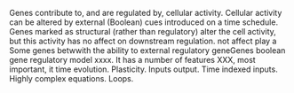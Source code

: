 Genes contribute to, and are regulated by, cellular activity. Cellular activity can be altered by external (Boolean) cues introduced on a time schedule. Genes marked as structural (rather than regulatory) alter the cell activity, but this activity has no affect on downstream regulation. not affect play a Some genes  betwwith the ability to external regulatory geneGenes boolean gene regulatory model xxxx. It has a number of features XXX, most important, it time evolution. Plasticity. Inputs output. Time indexed inputs. Highly complex equations. Loops.
